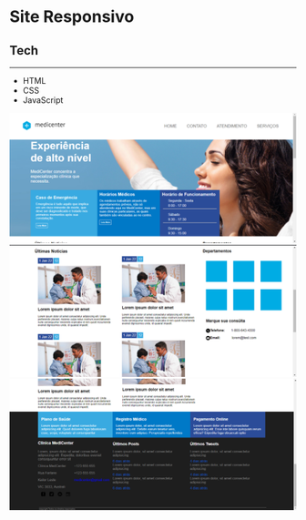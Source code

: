 
# Site Responsivo

## Tech
<hr />

* HTML
* CSS
* JavaScript

<img src="./img/Home.png">
<img src="./img/Main.png">
<img src="./img/Footer.png">